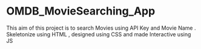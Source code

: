 # OMDB_MovieSearching_App
This aim of this project is to search Movies using API Key and Movie Name . Skeletonize using HTML , designed  using CSS and made Interactive using JS
